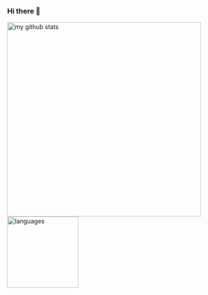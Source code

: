 ### Hi there 👋

<!--
**jahnli/jahnli** is a ✨ _special_ ✨ repository because its `README.md` (this file) appears on your GitHub profile.

Here are some ideas to get you started:

- 🔭 I’m currently working on ...
- 🌱 I’m currently learning ...
- 👯 I’m looking to collaborate on ...
- 🤔 I’m looking for help with ...
- 💬 Ask me about ...
- 📫 How to reach me: ...
- 😄 Pronouns: ...
- ⚡ Fun fact: ...
-->


<p align="left">
  <img align="center" src="https://github-readme-stats.vercel.app/api?username=jahnli&count_private=true&hide=prs&bg_color=30,e96443,904e95&title_color=fff&text_color=fff" alt="my github stats" width="450"   /> 
  <img align="center" src="https://github-readme-stats.vercel.app/api/top-langs/?username=jahnli&layout=compact&bg_color=30,e96443,904e95&title_color=fff&text_color=fff" alt="languages" height="165"  />
</p>
